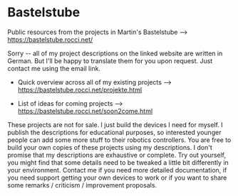 # Bastelstube

Public resources from the projects in Martin's Bastelstube --> <https://bastelstube.rocci.net/>

Sorry -- all of my project descriptions on the linked website are written in German. But I'll be happy to translate them for you upon request. Just contact me using the email link.

* Quick overview across all of my existing projects --> <https://bastelstube.rocci.net/projekte.html>

* List of ideas for coming projects --> <https://bastelstube.rocci.net/soon2come.html>

These projects are not for sale. I just build the devices I need for myself. I publish the descriptions for educational purposes, so interested younger people can add some more stuff to their robotics controllers. You are free to build your own copies of these projects using my descriptions.
I don't promise that my descriptions are exhaustive or complete. Try out yourself, you might find that some details need to be tweaked a little bit differently in your environment.
Contact me if you need more detailed documentation, if you need support getting your own devices to work or if you want to share some remarks / criticism / improvement proposals. 
